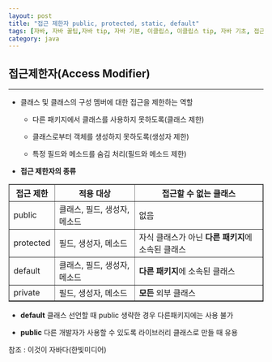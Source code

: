 ```yaml
---
layout: post
title: "접근 제한자 public, protected, static, default"
tags: [자바, 자바 꿀팁,자바 tip, 자바 기본, 이클립스, 이클립스 tip, 자바 기초, 접근 제한자, public, protected, static, default, 자바 접근 제한자, 자바 public, 자바 제한자]
category: java
---
```

## 접근제한자(Access Modifier)
---
* 클래스 및 클래스의 구성 멤버에 대한 접근을 제한하는 역할

  * 다른 패키지에서 클래스를 사용하지 못하도록(클래스 제한)

  * 클래스로부터 객체를 생성하지 못하도록(생성자 제한)

  * 특정 필드와 메소드를 숨김 처리(필드와 메소드 제한)

+ **접근 제한자의 종류**
<table class="my-table" border="1">
<tr>
<th>접근 제한</th>
<th>적용 대상</th>
<th>접근할 수 없는 클래스</th>
</tr>
<tr>
<td>public</td>
<td>클래스, 필드, 생성자, 메소드</td>
<td>없음</td>
</tr>
<tr>
<td>protected</td>
<td>필드, 생성자, 메소드</td>
<td>자식 클래스가 아닌 <strong>다른 패키지</strong>에 소속된 클래스</td>
</tr>
<tr>
<td>default</td>
<td>클래스, 필드, 생성자, 메소드</td>
<td><strong>다른 패키지</strong>에 소속된 클래스</td>
</tr>
<tr>
<td>private</td>
<td>필드, 생성자, 메소드</td>
<td><strong>모든</strong> 외부 클래스</td>
</tr>
</table>

* **default**
클래스 선언할 때 public 생략한 경우
다른패키지에는 사용 불가

* **public**
다른 개발자가 사용할 수 있도록 라이브러리 클래스로 만들 때 유용


  
참조 : 이것이 자바다(한빛미디어)
